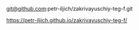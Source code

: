 <!-- ССЫЛКА НА ГИТ -->
git@github.com:petr-iljich/zakrivayuschiy-teg-f.git

<!-- ССЫЛКА НА САЙТ -->
https://petr-iljich.github.io/zakrivayuschiy-teg-f/